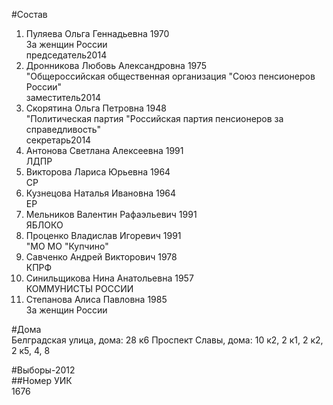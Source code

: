 #Состав  
1. Пуляева Ольга Геннадьевна 1970  
    За женщин России  
    председатель2014  
2. Дронникова Любовь Александровна 1975  
    "Общероссийская общественная организация "Союз пенсионеров России"  
    заместитель2014  
3. Скорятина Ольга Петровна 1948  
    "Политическая партия "Российская партия пенсионеров за справедливость"  
    секретарь2014  
4. Антонова Светлана Алексеевна 1991  
    ЛДПР  
5. Викторова Лариса Юрьевна 1964  
    СР  
6. Кузнецова Наталья Ивановна 1964  
    ЕР  
7. Мельников Валентин Рафаэльевич 1991  
    ЯБЛОКО  
8. Проценко Владислав Игоревич 1991  
    "МО МО "Купчино"  
9. Савченко Андрей Викторович 1978  
    КПРФ  
10. Синильщикова Нина Анатольевна 1957  
    КОММУНИСТЫ РОССИИ  
11. Степанова Алиса Павловна 1985  
    За женщин России  
  
#Дома  
Белградская улица, дома: 28 к6 Проспект Славы, дома: 10 к2, 2 к1, 2 к2, 2 к5, 4, 8  
  
#Выборы-2012  
##Номер УИК  
1676  
